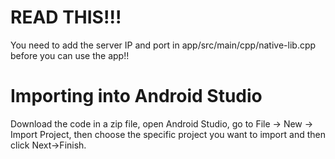 # READ THIS!!!
You need to add the server IP and port in app/src/main/cpp/native-lib.cpp before you can use the app!!


# Importing into Android Studio
Download the code in a zip file, open Android Studio, go to File -> New -> Import Project, then choose the specific project you want to import and then click Next->Finish. 
